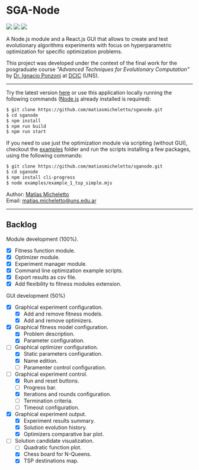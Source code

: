 # SGA-Node

<p align="">
    <img src="https://img.shields.io/github/license/matiasmicheletto/sganode">
    <img src="https://img.shields.io/github/package-json/v/matiasmicheletto/sganode">
    <img src="https://img.shields.io/website?down_color=red&down_message=offline&style=plastic&up_color=green&up_message=online&url=https%3A%2F%2Fsganode.herokuapp.com">
</p>

A Node.js module and a React.js GUI that allows to create and test evolutionary algorithms experiments with focus on hyperparametric optimization for specific optimization problems.

This project was developed under the context of the final work for the posgraduate course *"Advanced Techniques for Evolutionary Computation"*  by [Dr. Ignacio Ponzoni](https://cs.uns.edu.ar/~ip/) at [DCIC](https://cs.uns.edu.ar/~devcs/) (UNS).  

---

Try the latest version [here](http://sganode.herokuapp.com/) or use this application locally running the following commands ([Node.js](https://nodejs.org/es/) already installed is required):  

```bash
$ git clone https://github.com/matiasmicheletto/sganode.git
$ cd sganode
$ npm install
$ npm run build
$ npm run start
```

If you need to use just the optimization module via scripting (without GUI), checkout the [examples](examples) folder and run the scripts installing a few packages, using the following commands:  

```bash
$ git clone https://github.com/matiasmicheletto/sganode.git
$ cd sganode
$ npm install cli-progress
$ node examples/example_1_tsp_simple.mjs
```

Author: [Matías Micheletto](https://matiasmicheletto.github.io)  
Email: [matias.micheletto@uns.edu.ar](mailto:matias.micheletto@uns.edu.ar)  

---

## Backlog

Module development (100%).  
- [x] Fitness function module.  
- [x] Optimizer module.  
- [x] Experiment manager module.  
- [x] Command line optimization example scripts.  
- [x] Export results as csv file.  
- [x] Add flexibility to fitness modules extension.  

GUI development (50%)  
- [x] Graphical experiment configuration.  
  - [x] Add and remove fitness models.  
  - [x] Add and remove optimizers.  
- [x] Graphical fitness model configuration.  
  - [x] Problem description.  
  - [x] Parameter configuration.  
- [ ] Graphical optimizer configuration.  
  - [x] Static parameters configuration.  
  - [x] Name edition.  
  - [ ] Paramenter control configuration.  
- [ ] Graphical experiment control.  
  - [x] Run and reset buttons.  
  - [ ] Progress bar.  
  - [x] Iterations and rounds configuration.  
  - [ ] Termination criteria.  
  - [ ] Timeout configuration.   
- [x] Graphical experiment output.  
  - [x] Experiment results summary.  
  - [x] Solution evolution history.  
  - [x] Optimizers comparative bar plot.  
- [ ] Solution candidate visualization.  
  - [ ] Quadratic function plot.  
  - [x] Chess board for N-Queens.  
  - [x] TSP destinations map.  
